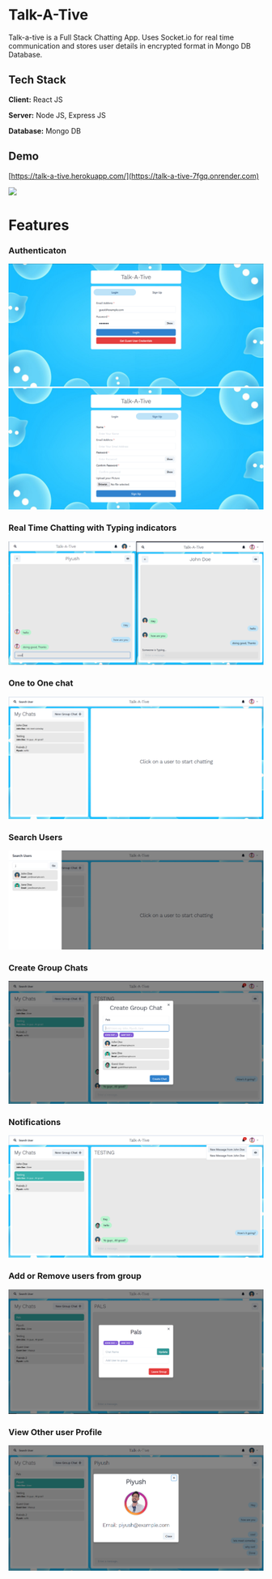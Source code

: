 
# Talk-A-Tive

Talk-a-tive is a Full Stack Chatting App.
Uses Socket.io for real time communication and stores user details in encrypted format in Mongo DB Database.
## Tech Stack

**Client:** React JS

**Server:** Node JS, Express JS

**Database:** Mongo DB
  
## Demo

[https://talk-a-tive.herokuapp.com/](https://talk-a-tive-7fgq.onrender.com)

![](https://github.com/piyush-eon/mern-chat-app/blob/master/screenshots/group%20%2B%20notif.PNG)

# Features

### Authenticaton
![](https://github.com/anuragdasgroup97/chat_appilcation_using_MERN/blob/main/chat_application/screenshots/login.PNG)
![](https://github.com/anuragdasgroup97/chat_appilcation_using_MERN/blob/main/chat_application/screenshots/signup.PNG)
### Real Time Chatting with Typing indicators
![](https://github.com/anuragdasgroup97/chat_appilcation_using_MERN/blob/main/chat_application/screenshots/real-time.PNG)
### One to One chat
![](https://github.com/anuragdasgroup97/chat_appilcation_using_MERN/blob/main/chat_application/screenshots/mainscreen.PNG)
### Search Users
![](https://github.com/anuragdasgroup97/chat_appilcation_using_MERN/blob/main/chat_application/screenshots/search.PNG)
### Create Group Chats
![](https://github.com/anuragdasgroup97/chat_appilcation_using_MERN/blob/main/chat_application/screenshots/new%20grp.PNG)
### Notifications 
![](https://github.com/anuragdasgroup97/chat_appilcation_using_MERN/blob/main/chat_application/screenshots/group%20%2B%20notif.PNG)
### Add or Remove users from group
![](https://github.com/anuragdasgroup97/chat_appilcation_using_MERN/blob/main/chat_application/screenshots/add%20rem.PNG)

### View Other user Profile
![](https://github.com/anuragdasgroup97/chat_appilcation_using_MERN/blob/main/chat_application/screenshots/profile.PNG)

  
